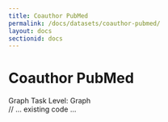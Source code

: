 ```yaml
---
title: Coauthor PubMed
permalink: /docs/datasets/coauthor-pubmed/
layout: docs
sectionid: docs
---
```

<div class="dataset-page">
    <div class="dataset-header">
        <h1>Coauthor PubMed</h1>
        <div class="dataset-meta">
            <span class="domain-tag">Graph</span>
            <span class="task-tag">Task Level: Graph</span>
        </div>
    </div>
// ... existing code ... 